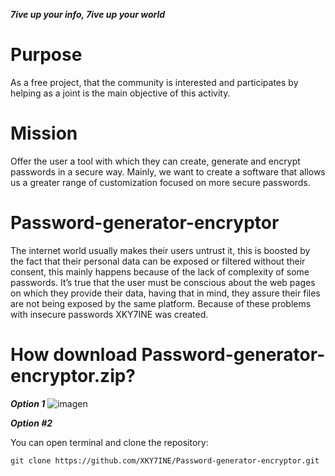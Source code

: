 ***7ive up your info, 7ive up your world***
# Purpose
As a free project, that the community is interested and participates by helping as a joint is the main objective of this activity.

# Mission
Offer the user a tool with which they can create, generate and encrypt passwords in a secure way. Mainly, we want to create a software that allows us a greater
range of customization focused on more secure passwords.



# Password-generator-encryptor

The internet world usually makes their users untrust it, this is boosted by the fact that their personal data can be exposed or filtered without their consent,
this mainly happens because of the lack of complexity of some passwords. It’s true that the user must be conscious about the web pages on which they provide 
their data, having that in mind, they assure their files are not being exposed by the same platform.
Because of these problems with insecure passwords XKY7INE was created.

# How download Password-generator-encryptor.zip?

***Option 1***
![imagen](https://user-images.githubusercontent.com/114893109/193656710-7881de3d-acb1-4c3c-b2fe-e6d48bc41e46.png)

***Option #2***

You can open terminal and clone the repository:
```
git clone https://github.com/XKY7INE/Password-generator-encryptor.git
```
